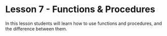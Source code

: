 # Lesson 7 - Functions & Procedures

In this lesson students will learn how to use functions and procedures, and the difference between them.
